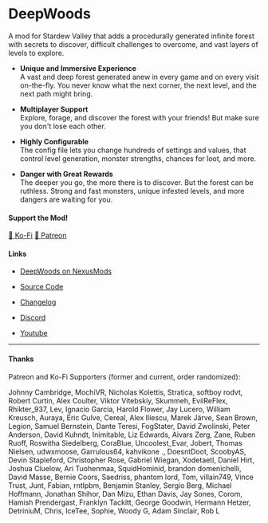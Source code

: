 ﻿# DeepWoods

A mod for Stardew Valley that adds a procedurally generated infinite forest with secrets to discover, difficult challenges to overcome, and vast layers of levels to explore.

- **Unique and Immersive Experience**  
A vast and deep forest generated anew in every game and on every visit on-the-fly. You never know what the next corner, the next level, and the next path might bring.

- **Multiplayer Support**  
Explore, forage, and discover the forest with your friends! But make sure you don't lose each other.

- **Highly Configurable**  
The config file lets you change hundreds of settings and values, that control level generation, monster strengths, chances for loot, and more.

- **Danger with Great Rewards**  
The deeper you go, the more there is to discover. But the forest can be ruthless. Strong and fast monsters, unique infested levels, and more dangers are waiting for you.

#### Support the Mod!

[🍵 Ko-Fi](https://www.ko-fi.com/maxmakesmods)
[💸 Patreon](https://www.patreon.com/maxmakesmods)

#### Links

- [DeepWoods on NexusMods](https://www.nexusmods.com/stardewvalley/mods/2571/)
- [Source Code](https://github.com/maxmakesmods/DeepWoodsMod)
- [Changelog](https://github.com/maxmakesmods/DeepWoodsMod/tree/main/docs/release-notes.md)

- [Discord](https://discord.gg/jujwEGf62K)
- [Youtube](https://youtube.com/maxmakesmods)

---
#### Thanks

Patreon and Ko-Fi Supporters (former and current, order randomized):

Johnny Cambridge, MochiVR, Nicholas Kolettis, Stratica, softboy rodvt, Robert Curtin, Alex Coulter, Viktor Vitebskiy, Skummeh, EvilReFlex, Rhikter_937, Lev, Ignacio García, Harold Flower, Jay Lucero, William Kreusch, Auraya, Eric Gulve, Cereal, Alex Iliescu, Marek Järve, Sean Brown, Legion, Samuel Bernstein, Dante Teresi, FogStater, David Zwolinski, Peter Anderson, David Kuhndt, Inimitable, Liz Edwards, Aivars Zerg, Zane, Ruben Ruoff, Roswitha Siedelberg, CoraBlue, Uncoolest_Evar, Jobert, Thomas Nielsen, udwxmoose, Garrulous64, kahvikone ., DoesntDoot, ScoobyAS, Devin Stapleford, Christopher Rose, Gabriel Wiegan, Xodetaetl, Daniel Hirt, Joshua Cluelow, Ari Tuohenmaa, SquidHominid, brandon domenichelli, David Masse, Bernie Coors, Saedriss, phantom lord, Tom, villain749, Vince Trust, Junt, Fabian, rntlpbm, Benjamin Stanley, Sergio Berg, Michael Hoffmann, Jonathan Shihor, Dan Mizu, Ethan Davis, Jay Sones, Corom, Hamish Prendergast, Franklyn Tackitt, George Goodwin, Hermann Hetzer, DetriniuM, Chris, IceTee, Sophie, Woody G, Adam Sinclair, Rob L
